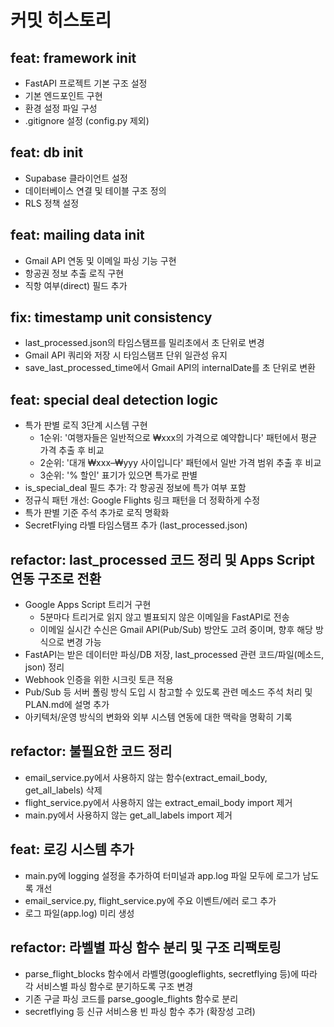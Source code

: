 # 커밋 히스토리

## feat: framework init
- FastAPI 프로젝트 기본 구조 설정
- 기본 엔드포인트 구현
- 환경 설정 파일 구성
- .gitignore 설정 (config.py 제외)

## feat: db init
- Supabase 클라이언트 설정
- 데이터베이스 연결 및 테이블 구조 정의
- RLS 정책 설정

## feat: mailing data init
- Gmail API 연동 및 이메일 파싱 기능 구현
- 항공권 정보 추출 로직 구현
- 직항 여부(direct) 필드 추가

## fix: timestamp unit consistency
- last_processed.json의 타임스탬프를 밀리초에서 초 단위로 변경
- Gmail API 쿼리와 저장 시 타임스탬프 단위 일관성 유지
- save_last_processed_time에서 Gmail API의 internalDate를 초 단위로 변환

## feat: special deal detection logic
- 특가 판별 로직 3단계 시스템 구현
  - 1순위: '여행자들은 일반적으로 ₩xxx의 가격으로 예약합니다' 패턴에서 평균 가격 추출 후 비교
  - 2순위: '대개 ₩xxx–₩yyy 사이입니다' 패턴에서 일반 가격 범위 추출 후 비교
  - 3순위: '% 할인' 표기가 있으면 특가로 판별
- is_special_deal 필드 추가: 각 항공권 정보에 특가 여부 포함
- 정규식 패턴 개선: Google Flights 링크 패턴을 더 정확하게 수정
- 특가 판별 기준 주석 추가로 로직 명확화
- SecretFlying 라벨 타임스탬프 추가 (last_processed.json)

## refactor: last_processed 코드 정리 및 Apps Script 연동 구조로 전환
- Google Apps Script 트리거 구현
  - 5분마다 트리거로 읽지 않고 별표되지 않은 이메일을 FastAPI로 전송
  - 이메일 실시간 수신은 Gmail API(Pub/Sub) 방안도 고려 중이며, 향후 해당 방식으로 변경 가능
- FastAPI는 받은 데이터만 파싱/DB 저장, last_processed 관련 코드/파일(메소드, json) 정리
- Webhook 인증을 위한 시크릿 토큰 적용
- Pub/Sub 등 서버 폴링 방식 도입 시 참고할 수 있도록 관련 메소드 주석 처리 및 PLAN.md에 설명 추가
- 아키텍처/운영 방식의 변화와 외부 시스템 연동에 대한 맥락을 명확히 기록

## refactor: 불필요한 코드 정리
- email_service.py에서 사용하지 않는 함수(extract_email_body, get_all_labels) 삭제
- flight_service.py에서 사용하지 않는 extract_email_body import 제거
- main.py에서 사용하지 않는 get_all_labels import 제거

## feat: 로깅 시스템 추가
- main.py에 logging 설정을 추가하여 터미널과 app.log 파일 모두에 로그가 남도록 개선
- email_service.py, flight_service.py에 주요 이벤트/에러 로그 추가
- 로그 파일(app.log) 미리 생성

## refactor: 라벨별 파싱 함수 분리 및 구조 리팩토링
- parse_flight_blocks 함수에서 라벨명(googleflights, secretflying 등)에 따라 각 서비스별 파싱 함수로 분기하도록 구조 변경
- 기존 구글 파싱 코드를 parse_google_flights 함수로 분리
- secretflying 등 신규 서비스용 빈 파싱 함수 추가 (확장성 고려)